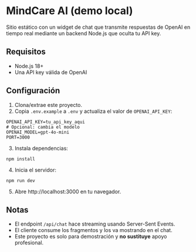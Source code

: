 # MindCare AI (demo local)
Sitio estático con un widget de chat que transmite respuestas de OpenAI en tiempo real mediante un backend Node.js que oculta tu API key.

## Requisitos
- Node.js 18+
- Una API key válida de OpenAI

## Configuración
1. Clona/extrae este proyecto.
2. Copia `.env.example` a `.env` y actualiza el valor de `OPENAI_API_KEY`:
```
OPENAI_API_KEY=tu_api_key_aqui
# Opcional: cambia el modelo
OPENAI_MODEL=gpt-4o-mini
PORT=3000
```
3. Instala dependencias:
```
npm install
```
4. Inicia el servidor:
```
npm run dev
```
5. Abre http://localhost:3000 en tu navegador.

## Notas
- El endpoint `/api/chat` hace streaming usando Server-Sent Events.
- El cliente consume los fragmentos y los va mostrando en el chat.
- Este proyecto es solo para demostración y **no sustituye** apoyo profesional.
